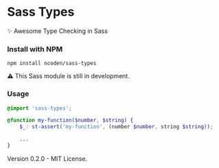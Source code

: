# Sass Types
✨ Awesome Type Checking in Sass

### Install with NPM
```
npm install ncoden/sass-types
```

:warning: This Sass module is still in development.

### Usage

```scss
@import 'sass-types';

@function my-function($number, $string) {
    $_: st-assert('my-function', (number $number, string $string));

    ...
}
```

Version 0.2.0 - MIT License.
